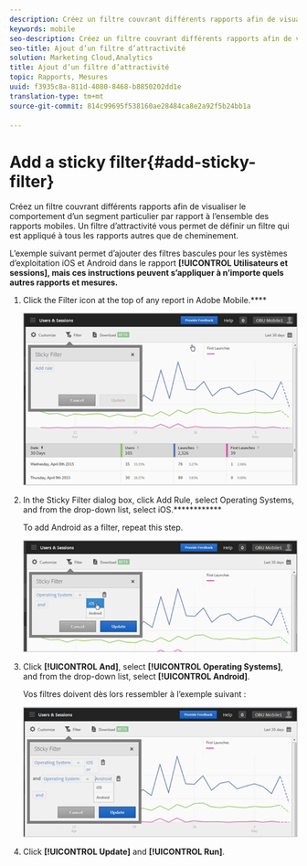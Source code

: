 ```yaml
---
description: Créez un filtre couvrant différents rapports afin de visualiser le comportement d’un segment particulier par rapport à l’ensemble des rapports mobiles. Un filtre d’attractivité vous permet de définir un filtre qui est appliqué à tous les rapports autres que de cheminement.
keywords: mobile
seo-description: Créez un filtre couvrant différents rapports afin de visualiser le comportement d’un segment particulier par rapport à l’ensemble des rapports mobiles. Un filtre d’attractivité vous permet de définir un filtre qui est appliqué à tous les rapports autres que de cheminement.
seo-title: Ajout d’un filtre d’attractivité
solution: Marketing Cloud,Analytics
title: Ajout d’un filtre d’attractivité
topic: Rapports, Mesures
uuid: f3935c8a-811d-4080-8468-b8850202dd1e
translation-type: tm+mt
source-git-commit: 814c99695f538160ae28484ca8e2a92f5b24bb1a

---
```



# Add a sticky filter{#add-sticky-filter}

Créez un filtre couvrant différents rapports afin de visualiser le comportement d’un segment particulier par rapport à l’ensemble des rapports mobiles. Un filtre d’attractivité vous permet de définir un filtre qui est appliqué à tous les rapports autres que de cheminement.

L’exemple suivant permet d’ajouter des filtres bascules pour les systèmes d’exploitation iOS et Android dans le rapport **[!UICONTROL Utilisateurs et sessions], mais ces instructions peuvent s’appliquer à n’importe quels autres rapports et mesures.**

1. Click the Filter icon at the top of any report in Adobe Mobile.****

   ![](assets/sticky-filters.png)

1. In the Sticky Filter dialog box, click Add Rule, select Operating Systems, and from the drop-down list, select iOS.************

   To add Android as a filter, repeat this step.

   ![](assets/sticky2.png)

1. Click **[!UICONTROL And]**, select **[!UICONTROL Operating Systems]**, and from the drop-down list, select **[!UICONTROL Android]**.

   Vos filtres doivent dès lors ressembler à l’exemple suivant :

   ![](assets/sticky3.png)

1. Click **[!UICONTROL Update]** and **[!UICONTROL Run]**.
